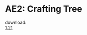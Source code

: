 
AE2: Crafting Tree
=======

download:<br>
[1.21](https://legacy.curseforge.com/minecraft/mc-mods/ae2-crafting-tree/files/all?filter-game-version=2020709689%3A11457)